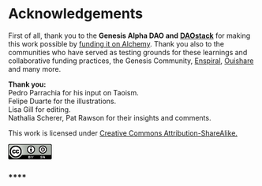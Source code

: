 # Acknowledgements

First of all, thank you to the **Genesis Alpha DAO and** [**DAOstack**](http://daostack.io) for making this work possible by [funding it on Alchemy](https://alchemy.daostack.io/dao/0xa3f5411cfc9eee0dd108bf0d07433b6dd99037f1/proposal/0xf4ff20c180a8f3e6e82c925484b1ff91d5c83041b362b3ae96274d7f712e6865). Thank you also to the communities who have served as testing grounds for these learnings and collaborative funding practices, the Genesis Community, [Enspiral](https://enspiral.com/), [Ouishare](https://www.ouishare.net/) and many more.

**Thank you:**   
Pedro Parrachia for his input on Taoism.  
Felipe Duarte for the illustrations.  
Lisa Gill for editing.   
Nathalia Scherer, Pat Rawson for their insights and comments. 



This work is licensed under [Creative Commons Attribution-ShareAlike.](https://creativecommons.org/licenses/by-sa/4.0/)

![](.gitbook/assets/image%20%282%29.png)

### \*\*\*\*

